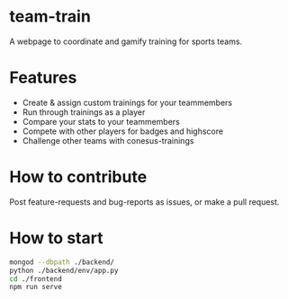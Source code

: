 # team-train

A webpage to coordinate and gamify training for sports teams.

# Features

- Create & assign custom trainings for your teammembers
- Run through trainings as a player
- Compare your stats to your teammembers
- Compete with other players for badges and highscore
- Challenge other teams with conesus-trainings

# How to contribute

Post feature-requests and bug-reports as issues, or make a pull request.

# How to start
``` bash
mongod --dbpath ./backend/
python ./backend/env/app.py
cd ./frontend
npm run serve
```
